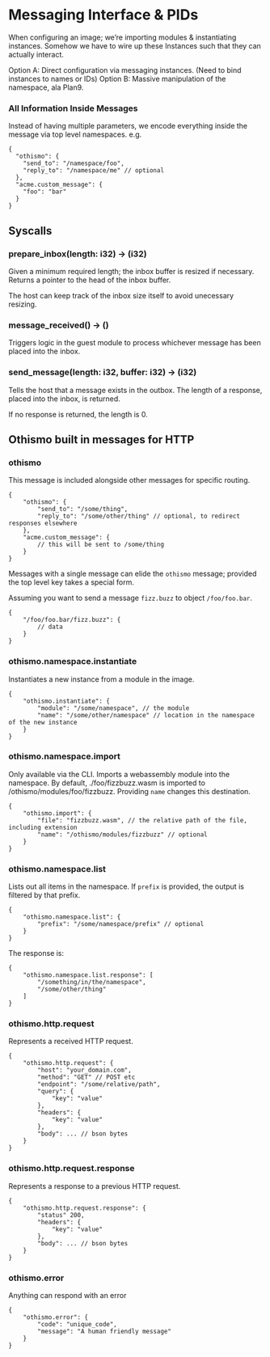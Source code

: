 # Messaging Interface & PIDs

When configuring an image; we’re importing modules & instantiating instances.  Somehow we have to wire up these
Instances such that they can actually interact.

Option A: Direct configuration via messaging instances.  (Need to bind instances to names or IDs)
Option B: Massive manipulation of the namespace, ala Plan9.


### All Information Inside Messages

Instead of having multiple parameters, we encode everything inside the message via top level namespaces.  e.g.

```
{
  "othismo": {
    "send_to": "/namespace/foo",
    "reply_to": "/namespace/me" // optional
  },
  "acme.custom_message": {
    "foo": "bar"
  }
}
```


## Syscalls

### prepare_inbox(length: i32) -> (i32)
Given a minimum required length; the inbox buffer is 
resized if necessary.  Returns a pointer to the head of the inbox buffer.

The host can keep track of the inbox size itself to avoid unecessary
resizing.

### message_received() -> ()
Triggers logic in the guest module to process whichever message has been placed into the inbox.

### send_message(length: i32, buffer: i32) -> (i32)
Tells the host that a message exists in the outbox.
The length of a response, placed into the inbox, is returned.

If no response is returned, the length is 0.

## Othismo built in messages for HTTP

### othismo
This message is included alongside other messages for specific routing.


```
{
    "othismo": {
        "send_to": "/some/thing",
        "reply_to": "/some/other/thing" // optional, to redirect responses elsewhere
    },
    "acme.custom_message": {
        // this will be sent to /some/thing
    }
}
```

Messages with a single message can elide the `othismo` message; provided the top level
key takes a special form.  

Assuming you want to send a message `fizz.buzz` to object `/foo/foo.bar`.
```
{
    "/foo/foo.bar/fizz.buzz": {
        // data
    }
}
```

### othismo.namespace.instantiate
Instantiates a new instance from a module in the image.

```
{
    "othismo.instantiate": {
        "module": "/some/namespace", // the module 
        "name": "/some/other/namespace" // location in the namespace of the new instance
    }
}
```

### othismo.namespace.import
Only available via the CLI.  Imports a webassembly module into the namespace.
By default, ./foo/fizzbuzz.wasm is imported to /othismo/modules/foo/fizzbuzz.
Providing `name` changes this destination.

```
{
    "othismo.import": {
        "file": "fizzbuzz.wasm", // the relative path of the file, including extension 
        "name": "/othismo/modules/fizzbuzz" // optional
    }
}
```

### othismo.namespace.list
Lists out all items in the namespace.  If `prefix` is provided,
the output is filtered by that prefix.

```
{
    "othismo.namespace.list": {
        "prefix": "/some/namespace/prefix" // optional
    }
}
```
The response is:
```
{
    "othismo.namespace.list.response": [
        "/something/in/the/namespace",
        "/some/other/thing"
    ]
}
```


### othismo.http.request
Represents a received HTTP request.
```
{
    "othismo.http.request": {
        "host": "your_domain.com",
        "method": "GET" // POST etc
        "endpoint": "/some/relative/path",
        "query": {
            "key": "value"
        },
        "headers": {
            "key": "value"
        },
        "body": ... // bson bytes
    }
}
```


### othismo.http.request.response
Represents a response to a previous HTTP request.

```
{
    "othismo.http.request.response": {
        "status" 200,
        "headers": {
            "key": "value"
        },
        "body": ... // bson bytes
    }
}
```

### othismo.error
Anything can respond with an error
```
{
    "othismo.error": {
        "code": "unique_code",
        "message": "A human friendly message"
    }
}
```